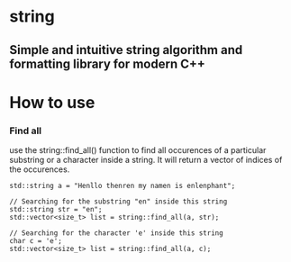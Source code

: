 # string

## Simple and intuitive string algorithm and formatting library for modern C++

# How to use

### Find all
use the string::find_all() function to find all occurences of a particular substring or a character inside a string.
It will return a vector of indices of the occurences.

```
std::string a = "Henllo thenren my namen is enlenphant";

// Searching for the substring "en" inside this string
std::string str = "en";
std::vector<size_t> list = string::find_all(a, str);

// Searching for the character 'e' inside this string
char c = 'e';
std::vector<size_t> list = string::find_all(a, c);
```
